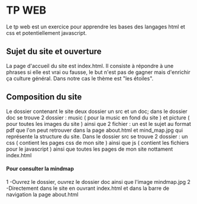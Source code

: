 # TP WEB

Le tp web est un exercice pour apprendre les bases des langages html et css et potentiellement javascript.

## Sujet du site et ouverture

La page d'accueil du site est index.html.
Il consiste à répondre à une phrases si elle est vrai ou fausse, le but n'est pas de gagner mais d'enrichir ça culture général.
Dans notre cas le thème est "les étoiles".

## Composition du site

Le dossier contenant le site deux dossier un src et un doc; dans le dossier doc se trouve 2 dossier : music ( pour la music en fond du site ) et
picture ( pour toutes les images du site ) ainsi que 2 fichier : un est le sujet au format pdf que l'on peut retrouver dans la page about.html et
mind_map.jpg qui représente la structure du site. Dans le dossier src se trouve 2 dossier : un css ( contient les pages css de mon site ) ainsi que js ( contient les fichiers pour le javascript ) ainsi que toutes les pages de mon site nottament index.html

#### Pour consulter la mindmap 

1 -Ouvrez le dossier, ouvrez le dossier doc ainsi que l'image mindmap.jpg
2 -Directement dans le site en ouvrant index.html et dans la barre de navigation la page about.html